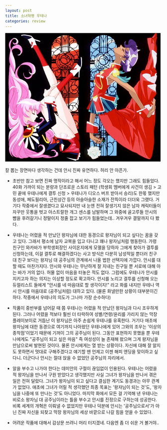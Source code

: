 ```yaml
---
layout: post
title: 소녀혁명 우테나
categories: review
---
```


<img src="/thumbnails/180325/소녀혁명우테나.png" width=500 />

칼 뽑는 장면마다 생각하는 건데 안시 진짜 유연하다. 허리 안 아픈가.

- 초반만 참고 보면 진짜 명작이라고 해서 어느 정도 각오는 했지만 그래도 힘들었다. 40화 가까이 되는 분량과 단조로운 스토리 패턴 (학생회 멤버에게 사건이 생김 > 고민 끝에 우테나에게 결투 신청 > 우테나가 디오스 버프 받아서 승리)도 한몫 했지만 동성애, 페도필리아, 근친상간 등의 아슬아슬한 소재가 잔뜩이라 더더욱 그랬다. 거기다 작중에서 잘생겼다고 묘사되지만 내 눈엔 전혀 잘생기지 않은 남자 캐릭터들이 자꾸만 웃통을 벗고 아스트랄한 개그 센스를 남발하며 그 와중에 골고루들 안시의 뺨을 후려갈기니 정말이지 정줄 잡고 보기가 힘들었는데.. 겨우겨우 결말까지 다 봤다.

- 우테나는 어렸을 적 만났던 왕자님에 대한 동경으로 왕자님이 되고 싶다는 꿈을 갖고 있다. 그래서 평소에 남자 교복을 입고 다니고 꽤나 왕자님처럼 행동한다. 가령 친구인 와카바가 부학생회장인 사이온지에게 모멸을 당하자 그에게 찾아가 결투를 신청하는데, 이걸 결투로 해결하겠다는 사고 방식은 다분히 남성적일 뿐더러 친구 대 친구 보다는 왕자님 대 공주님의 관계에서 나올 법한 선택지에 가깝다. 안시를 대할 때도 마찬가지다. 안시와 우테나는 무난하게 잘 지내는 친구일 뿐 서로에 대해 아는 바가 거의 없다. 허물 없이 마음을 터놓은 적도 없다. 그럼에도 우테나가 안시를 지키고자 하는 의지는 이상할 정도로 확고하다. 안시를 노리고 결투를 신청해 오는 듀얼리스트 들에게 "안시를 네 마음대로 할 생각이지!" 라고 화를 내지만 우테나 역시 안시를 마음대로 (공주님처럼) 대하고 있다. (물론 화낼만한 상황이 대부분이긴 하다. 작중에서 우테나의 의도가 그나마 가장 순수하다)

- 작품이 중반부를 넘어갈 때 쯤 우테나는 어렸을 적 만났던 왕자님과 다시 조우하게 된다. 그러나 어렸을 적보다 훨씬 더 타락하여 성별/연령/윤리를 가리지 않는 막장 플레이보이로 거듭난 이 왕자님은 아주 손쉽게 우테나를 유혹한다. 거기다 애초에 왕자님에 대한 동경으로 여기까지 나아왔던 우테나에게 있어 그와의 조우는 '이상의 종착점'이었기 때문에 기꺼이 그의 공주님이 된다. 그동안 표현하지 못했을 뿐 우테나에게도 "공주님이 되고 싶은 마음" 즉 여성성이 늘 존재해 왔으며 그게 왕자님을 만남으로써 발현된 것이다. 물론 안시에게는 열 받는 상황이다. 자신에 대해 잘 알지도 못하면서 멋대로 구해주겠다고 얘기할 땐 언제고 이젠 해피 엔딩을 맞이하고 싶다니. 더군다나 안시는 절대 앉을 수 없었던 공주님의 자리에서.

- 알을 부수고 나가야 한다는 데미안의 구절이 끊임없이 인용된다. 우테나는 어렸을 적 왕자님을 만나서 구원 받았다고 생각했지만 사실 그녀가 왕자님을 만나서 겪은 일은 전혀 달랐다. 그녀가 왕자님이 되고 싶다고 결심한 계기도 동경과는 아무 관계가 없었다. 애초에 그녀가 어릴 적 생각했던 최종 목표는 '왕자님이 되는 것'도, '왕자님을 나중에 또 만나는 것'도 아니었다. 마지막 화에서 모든 걸 기억해 낸 우테나는 비로소 왕자님 대 공주님이라는 틀을 부수고 안시를 진정으로 구하는데 성공한다. 비록 세계의 개혁은 이뤄낼 수 없었지만 우테나 덕분에 안시는 '공주님으로서'가 아닌 진짜 자신을 되찾고 막장 왕자님의 세상 바깥으로 나갈 힘을 얻을 수 있었다. 

- 어려운 작품에 대해서 감상문 쓰려니 머리 터지겠네. 다음엔 좀 더 쉬운 거 볼거야..
